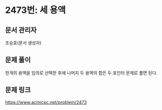 # 2473번: 세 용액
## 문서 관리자
조승효(문서 생성자)
## 문제 풀이
한개의 용액을 임의로 선택한 후에 나머지 두 용액의 합은 두 포인터 문제로 풀면 된다.
## 문제 링크
https://www.acmicpc.net/problem/2473